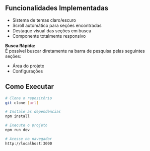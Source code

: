 

## Funcionalidades Implementadas 
- Sistema de temas claro/escuro  
- Scroll automático para seções encontradas  
- Destaque visual das seções em busca  
- Componente totalmente responsivo  

**Busca Rápida:**  
É possível buscar diretamente na barra de pesquisa pelas seguintes seções:
- Área do projeto
- Configurações  


## Como Executar
```bash
# Clone o repositório
git clone [url]

# Instale as dependências
npm install

# Execute o projeto
npm run dev

# Acesse no navegador
http://localhost:3000

